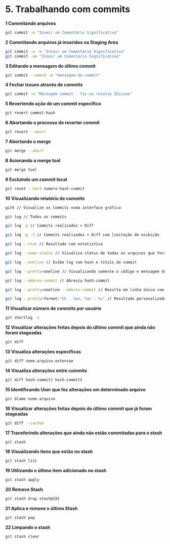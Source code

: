 # 5. Trabalhando com commits

**1 Commitando arquivos**
```bash
git commit -m "Inseir um Comentário Significativo"
```

**2 Commitando arquivos já inseridos na Staging Area**
```bash
git commit -a -m "Inseir um Comentário Significativo"
git commit -am "Inseir um Comentário Significativo"
```

**3 Editando a mensagem do último commit**
```bash
git commit --amend -m "mensagem-do-commit"
```

**4 Fechar issues através de commits**
```bash
git commit -m "Mensagem commit - fix ou resolve IDissue"
```

**5 Revertendo ação de um commit específico**
```bash
git revert commit-hash
```

**6 Abortando o processo de reverter commit**
```bash
git revert --abort
```

**7 Abortando o merge**
```bash
git merge --abort
```

**8 Acionando a merge tool**
```bash
git merge tool
```

**9 Excluindo um commit local**
```bash
git reset --hard numero-hash-commit
```

**10 Visualizando relatório de commits**
```bash
gitk // Visualize os Commits numa interface gráfica

git log // Todos os commits

git log -p // Commits realizados + Diff

git log -p -3 // Commits realizados + Diff com limitação de exibição

git log --stat // Resultado com estatistica

git log --name-status // Visualiza status de todos os arquivos que foram modificados

git log --oneline // Exibe log com hash e título do commit

git log --pretty=oneline // Visualizando somente o código e mensagem de cada commit

git log --abbrev-commit // Abrevia hash-commit

git log --pretty=oneline --abbrev-commit // Resulta em linha única com hash-commit abreviada

git log --pretty=format:"%h - %an, %ar : %s" // Resultado personalizado com hash - autor - tempo - titulo-commit

```

**11 Visualizar número de commits por usuário**
```bash
git shortlog -s
```

**12 Visualizar alterações feitas depois do último commit que ainda não foram stageadas**
```bash
git diff
```

**13 Visualiza alterações específicas**
```bash
git diff nome-arquivo.extensao
```

**14 Visualiza alterações entre commits**
```bash
git diff hash-commit1 hash-commit2
```

**15 Identificando User que fez alterações em determinado arquivo**
```bash
git blame nome-arquivo
```

**16 Visualizar alterações feitas depois do último commit que já foram stageadas**
```bash
git diff --cached
```

**17 Transferindo alterações que ainda não estão commitadas para o stash**
```bash
git stash
```

**18 Visualizando itens que estão no stash**
```bash
git stash list
```

**19 Utilizando o último item adicionado no stash**
```bash
git stash apply
```

**20 Remove Stash**
```bash
git stash drop stash@{0}
```

**21 Aplica e remove o último Stash**
```bash
git stash pop
```

**22 Limpando o stash**
```bash
git stash clear
```
